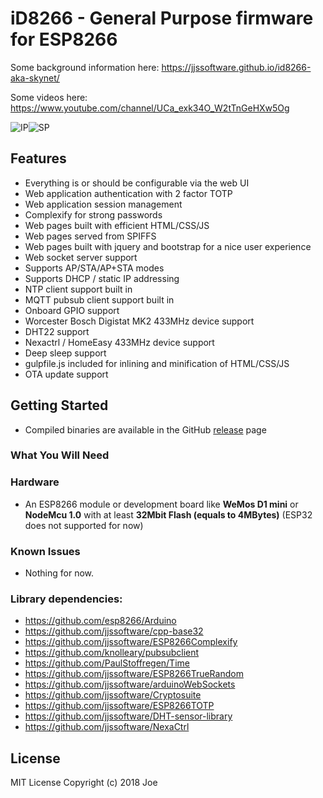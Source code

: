 # iD8266 - General Purpose firmware for ESP8266

Some background information here: https://jjssoftware.github.io/id8266-aka-skynet/

Some videos here: https://www.youtube.com/channel/UCa_exk34O_W2tTnGeHXw5Og

![IP](https://github.com/jjssoftware/iD8266/raw/master/demo/login.png)![SP](https://github.com/jjssoftware/iD8266/raw/master/demo/settings.png)

## Features
* Everything is or should be configurable via the web UI
* Web application authentication with 2 factor TOTP
* Web application session management
* Complexify for strong passwords
* Web pages built with efficient HTML/CSS/JS
* Web pages served from SPIFFS
* Web pages built with jquery and bootstrap for a nice user experience
* Web socket server support
* Supports AP/STA/AP+STA modes
* Supports DHCP / static IP addressing
* NTP client support built in
* MQTT pubsub client support built in
* Onboard GPIO support
* Worcester Bosch Digistat MK2 433MHz device support
* DHT22 support
* Nexactrl / HomeEasy 433MHz device support
* Deep sleep support
* gulpfile.js included for inlining and minification of HTML/CSS/JS
* OTA update support

## Getting Started
* Compiled binaries are available in the GitHub [release](https://github.com/jjssoftware/iD8266/releases) page

### What You Will Need
### Hardware
* An ESP8266 module or development board like **WeMos D1 mini** or **NodeMcu 1.0** with at least **32Mbit Flash (equals to 4MBytes)** (ESP32 does not supported for now)

### Known Issues
* Nothing for now.

### Library dependencies:

* https://github.com/esp8266/Arduino 
* https://github.com/jjssoftware/cpp-base32
* https://github.com/jjssoftware/ESP8266Complexify
* https://github.com/knolleary/pubsubclient
* https://github.com/PaulStoffregen/Time
* https://github.com/jjssoftware/ESP8266TrueRandom
* https://github.com/jjssoftware/arduinoWebSockets
* https://github.com/jjssoftware/Cryptosuite
* https://github.com/jjssoftware/ESP8266TOTP
* https://github.com/jjssoftware/DHT-sensor-library
* https://github.com/jjssoftware/NexaCtrl

## License

MIT License
Copyright (c) 2018 Joe
